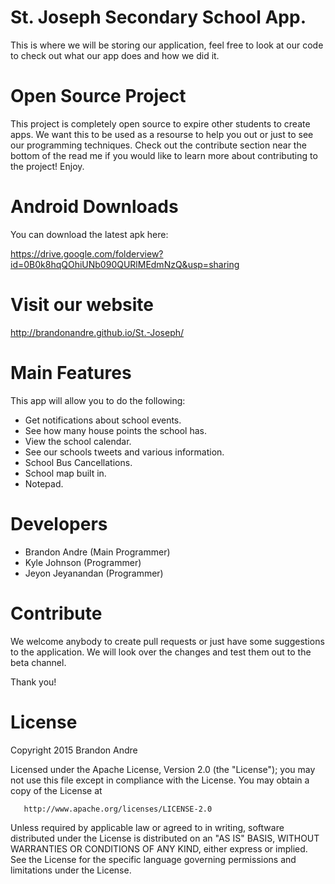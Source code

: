 # St. Joseph Secondary School App.
This is where we will be storing our application, feel free to look at our code to check out what our app does and how we did it.

# Open Source Project
This project is completely open source to expire other students to create apps. We want this to be used as a resourse to help you out or just to see our programming techniques. Check out the contribute section near the bottom of the read me if you would like to learn more about contributing to the project! Enjoy.

# Android Downloads
You can download the latest apk here:

https://drive.google.com/folderview?id=0B0k8hqQOhiUNb090QURlMEdmNzQ&usp=sharing

# Visit our website
http://brandonandre.github.io/St.-Joseph/

# Main Features
This app will allow you to do the following:

  * Get notifications about school events.
  * See how many house points the school has.
  * View the school calendar.
  * See our schools tweets and various information.
  * School Bus Cancellations.
  * School map built in.
  * Notepad.

# Developers

  * Brandon Andre (Main Programmer)
  * Kyle Johnson (Programmer)
  * Jeyon Jeyanandan (Programmer)

# Contribute

We welcome anybody to create pull requests or just have some suggestions to the application. We will look over the changes and test them out to the beta channel.

Thank you!

# License

   Copyright 2015 Brandon Andre

   Licensed under the Apache License, Version 2.0 (the "License");
   you may not use this file except in compliance with the License.
   You may obtain a copy of the License at

       http://www.apache.org/licenses/LICENSE-2.0

   Unless required by applicable law or agreed to in writing, software
   distributed under the License is distributed on an "AS IS" BASIS,
   WITHOUT WARRANTIES OR CONDITIONS OF ANY KIND, either express or implied.
   See the License for the specific language governing permissions and
   limitations under the License.
